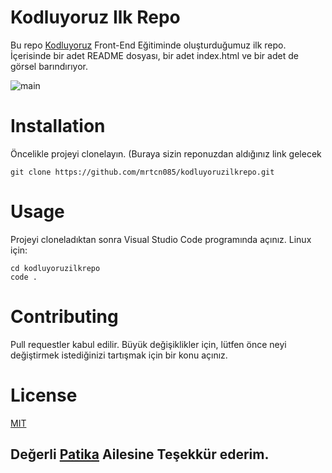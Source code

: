 # Kodluyoruz Ilk Repo
Bu repo [Kodluyoruz](https://www.kodluyoruz.org/) Front-End Eğitiminde oluşturduğumuz ilk repo. İçerisinde bir adet README dosyası, bir adet index.html ve bir adet de görsel barındırıyor.

![main](https://user-images.githubusercontent.com/101869750/180162625-ccbc341a-4da4-4e0e-a693-6f72f7cc38f8.png)

# Installation
Öncelikle projeyi clonelayın. (Buraya sizin reponuzdan aldığınız link gelecek
```
git clone https://github.com/mrtcn085/kodluyoruzilkrepo.git
````
# Usage
Projeyi cloneladıktan sonra Visual Studio Code programında açınız.
Linux için:

```
cd kodluyoruzilkrepo 
code .
````
# Contributing
Pull requestler kabul edilir. Büyük değişiklikler için, lütfen önce neyi değiştirmek istediğinizi tartışmak için bir konu açınız.
# License
[MIT](https://choosealicense.com/licenses/mit/)
## Değerli [Patika](www.patika.dev) Ailesine Teşekkür ederim.
